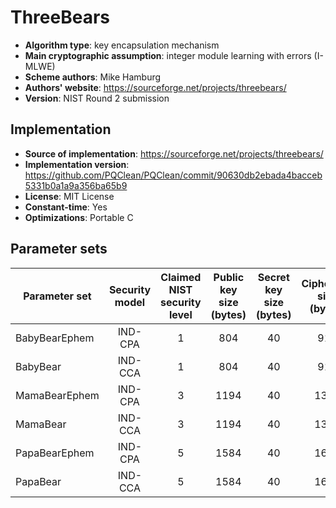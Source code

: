 ThreeBears
==========

- **Algorithm type**: key encapsulation mechanism
- **Main cryptographic assumption**: integer module learning with errors (I-MLWE)
- **Scheme authors**: Mike Hamburg
- **Authors' website**: https://sourceforge.net/projects/threebears/
- **Version**: NIST Round 2 submission

Implementation
--------------

- **Source of implementation**: https://sourceforge.net/projects/threebears/
- **Implementation version**: https://github.com/PQClean/PQClean/commit/90630db2ebada4bacceb5331b0a1a9a356ba65b9
- **License**: MIT License
- **Constant-time**: Yes
- **Optimizations**: Portable C

Parameter sets
--------------

| Parameter set | Security model | Claimed NIST security level | Public key size (bytes) | Secret key size (bytes) | Ciphertext size (bytes) | Shared secret size (bytes) |
|---------------|:--------------:|:---------------------------:|:-----------------------:|:-----------------------:|:-----------------------:|:--------------------------:|
| BabyBearEphem |     IND-CPA    |              1              |           804           |            40           |           917           |             32             |
| BabyBear      |     IND-CCA    |              1              |           804           |            40           |           917           |             32             |
| MamaBearEphem |     IND-CPA    |              3              |           1194          |            40           |           1307          |             32             |
| MamaBear      |     IND-CCA    |              3              |           1194          |            40           |           1307          |             32             |
| PapaBearEphem |     IND-CPA    |              5              |           1584          |            40           |           1697          |             32             |
| PapaBear      |     IND-CCA    |              5              |           1584          |            40           |           1697          |             32             |

